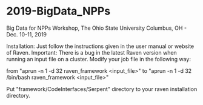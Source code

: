 # 2019-BigData_NPPs
Big Data for NPPs Workshop, The Ohio State University Columbus, OH - Dec. 10-11, 2019


Installation: Just follow the instructions given in the user manual or website of Raven. 
Important: There is a bug in the latest Raven version when running an input file on a cluster. Modify your job file in the following way:

from "aprun -n 1 -d 32 raven_framework <input_file>"
to "aprun -n 1 -d 32 /bin/bash raven_framework <input_file>"



Put "framework/CodeInterfaces/Serpent" directory to your raven installation directory. 


